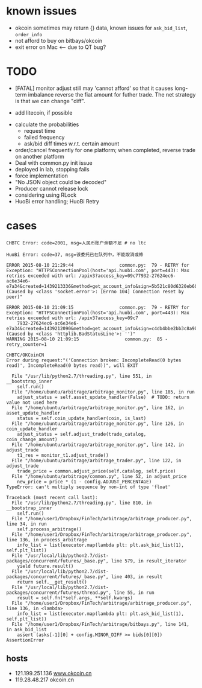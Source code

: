 # known issues
* okcoin sometimes may return {} data, known issues for `ask_bid_list`, `order_info`
* not afford to buy on bitbays/okcoin
* exit error on Mac <-- due to QT bug?

# TODO
* [FATAL] monitor adjust still may 'cannot afford' so that it causes long-term imbalance
reverse the fiat amount for futher trade. The net strategy is that we can change "diff".
- add litecoin, if possible
* calculate the probabilities
    - request time
    - failed frequency
    - ask/bid diff times w.r.t. certain amount
* order/cancel frequently for one platform; when completed, reverse trade on another platform
* Deal with common.py init issue
* deployed in lab, stopping fails
* force implementation
* "No JSON object could be decoded"
* Producer cannot release lock
* considering using RLock
* HuoBi error handling; HuoBi Retry

# cases

```
CHBTC Error: code=2001, msg=人民币账户余额不足 # no ltc
```

```
HuoBi Error: code=37, msg=该委托已在队列中，不能取消或修
```
```
ERROR 2015-08-10 21:29:44                 common.py:  79 - RETRY for Exception: "HTTPSConnectionPool(host='api.huobi.com', port=443): Max retries exceeded with url: /apiv3?access_key=09c77932-27624ec6-ac6e34e6-e7a34&created=1439213336&method=get_account_info&sign=5b521c80d6320eb6bcf073c819c3a87e (Caused by <class 'socket.error'>: [Errno 104] Connection reset by peer)"
```

```
ERROR 2015-08-10 21:09:15                 common.py:  79 - RETRY for Exception: "HTTPSConnectionPool(host='api.huobi.com', port=443): Max retries exceeded with url: /apiv3?access_key=09c7
    7932-27624ec6-ac6e34e6-e7a34&created=1439212090&method=get_account_info&sign=c4db4bbe2bb3c8a9b85f3fa1a1f4af26 (Caused by <class 'httplib.BadStatusLine'>: '')"
WARNING 2015-08-10 21:09:15                 common.py:  85 - retry_counter=1
```

```
CHBTC/OKCoinCN
Error during request:"('Connection broken: IncompleteRead(0 bytes read)', IncompleteRead(0 bytes read))", will EXIT
```
```
  File "/usr/lib/python2.7/threading.py", line 551, in __bootstrap_inner
    self.run()
  File "/home/ubuntu/arbitrage/arbitrage_monitor.py", line 185, in run
    adjust_status = self.asset_update_handler(False)  # TODO: return value not used here
  File "/home/ubuntu/arbitrage/arbitrage_monitor.py", line 162, in asset_update_handler
    status = self.coin_update_handler(coin, is_last)
  File "/home/ubuntu/arbitrage/arbitrage_monitor.py", line 126, in coin_update_handler
    adjust_status = self.adjust_trade(trade_catalog, coin_change_amount)
  File "/home/ubuntu/arbitrage/arbitrage_monitor.py", line 142, in adjust_trade
    t1_res = monitor_t1.adjust_trade()
  File "/home/ubuntu/arbitrage/arbitrage_trader.py", line 122, in adjust_trade
    trade_price = common.adjust_price(self.catalog, self.price)
  File "/home/ubuntu/arbitrage/common.py", line 52, in adjust_price
    new_price = price * (1 - config.ADJUST_PERCENTAGE)
TypeError: can't multiply sequence by non-int of type 'float'

```

```
Traceback (most recent call last):
  File "/usr/lib/python2.7/threading.py", line 810, in __bootstrap_inner
    self.run()
  File "/home/user1/Dropbox/FinTech/arbitrage/arbitrage_producer.py", line 34, in run
    self.process_arbitrage()
  File "/home/user1/Dropbox/FinTech/arbitrage/arbitrage_producer.py", line 136, in process_arbitrage
    info_list = list(executor.map(lambda plt: plt.ask_bid_list(1), self.plt_list))
  File "/usr/local/lib/python2.7/dist-packages/concurrent/futures/_base.py", line 579, in result_iterator
    yield future.result()
  File "/usr/local/lib/python2.7/dist-packages/concurrent/futures/_base.py", line 403, in result
    return self.__get_result()
  File "/usr/local/lib/python2.7/dist-packages/concurrent/futures/thread.py", line 55, in run
    result = self.fn(*self.args, **self.kwargs)
  File "/home/user1/Dropbox/FinTech/arbitrage/arbitrage_producer.py", line 136, in <lambda>
    info_list = list(executor.map(lambda plt: plt.ask_bid_list(1), self.plt_list))
  File "/home/user1/Dropbox/FinTech/arbitrage/bitbays.py", line 141, in ask_bid_list
    assert (asks[-1][0] + config.MINOR_DIFF >= bids[0][0])
AssertionError
```

## hosts
- 121.199.251.136 www.okcoin.cn
- 119.28.48.217   okcoin.cn

